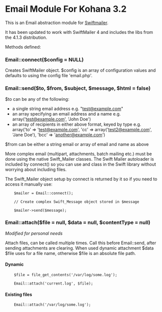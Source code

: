 Email Module For Kohana 3.2
=================================

This is an Email abstraction module for [Swiftmailer](http://swiftmailer.org/).

It has been updated to work with SwiftMailer 4 and includes the libs from the 4.1.3 distribution.

Methods defined:

### Email::connect($config = NULL)

Creates SwiftMailer object. $config is an array of configuration values and defaults to using the config file 'email.php'.

### Email::send($to, $from, $subject, $message, $html = false)

$to can be any of the following:

*  a single string email address e.g. "test@example.com"
*  an array specifying an email address and a name e.g. array('test@example.com', 'John Doe')
*  an array of recipients in either above format, keyed by type e.g. array('to' => 'test@example.com', 'cc' => array('test2@example.com', 'Jane Doe'), 'bcc' => 'another@example.com')

$from can be either a string email or array of email and name as above

More complex email (multipart, attachments, batch mailing etc.) must be done using the native Swift_Mailer classes. The Swift Mailer autoloader is included by connect() so you can use and class in the Swift library without worrying about including files.

The Swift_Mailer object setup by connect is returned by it so if you need to access it manually use:

        $mailer = Email::connect();

        // Create complex Swift_Message object stored in $message

        $mailer->send($message);


### Email::attach($file = null, $data = null, $contentType = null)
*Modified for personal needs*

Attach files, can be called multiple times. Call this before Email::send, after sending attachments are clearing.
When used dynamic attachment $data $file uses for a file name, otherwise $file is an absolute file path.
#### Dynamic

        $file = file_get_contents('/var/log/some.log');

        Email::attach('current.log', $file);

#### Existing files

        Email::attach('/var/log/some.log');

